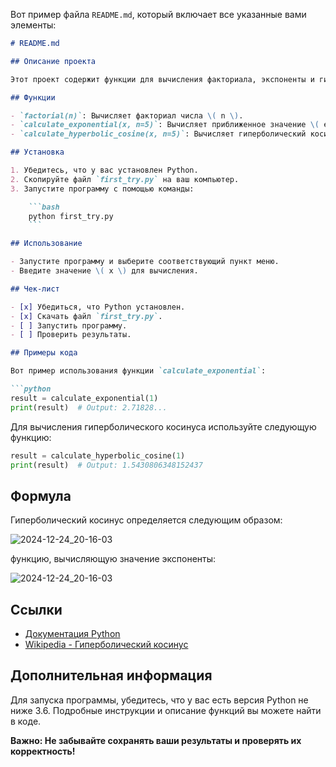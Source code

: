 Вот пример файла `README.md`, который включает все указанные вами элементы:

```markdown
# README.md

## Описание проекта

Этот проект содержит функции для вычисления факториала, экспоненты и гиперболического косинуса с использованием рядов Тейлора. Основные функции представлены ниже.

## Функции

- `factorial(n)`: Вычисляет факториал числа \( n \).
- `calculate_exponential(x, n=5)`: Вычисляет приближенное значение \( e^x \) по формуле ряда Тейлора.
- `calculate_hyperbolic_cosine(x, n=5)`: Вычисляет гиперболический косинус \( ch(x) \) с использованием ряда Тейлора.

## Установка

1. Убедитесь, что у вас установлен Python.
2. Скопируйте файл `first_try.py` на ваш компьютер.
3. Запустите программу с помощью команды:

    ```bash
    python first_try.py
    ```

## Использование

- Запустите программу и выберите соответствующий пункт меню.
- Введите значение \( x \) для вычисления.

## Чек-лист

- [x] Убедиться, что Python установлен.
- [x] Скачать файл `first_try.py`.
- [ ] Запустить программу.
- [ ] Проверить результаты.

## Примеры кода

Вот пример использования функции `calculate_exponential`:

```python
result = calculate_exponential(1)
print(result)  # Output: 2.71828...
```

Для вычисления гиперболического косинуса используйте следующую функцию:

```python
result = calculate_hyperbolic_cosine(1)
print(result)  # Output: 1.5430806348152437
```

## Формула

Гиперболический косинус определяется следующим образом:

![2024-12-24_20-16-03](https://github.com/user-attachments/assets/639d3eb9-06ba-4600-9f91-752a81162c27)

функцию, вычисляющую значение экспоненты:

![2024-12-24_20-16-03](https://github.com/user-attachments/assets/9ad7c8c1-3070-4880-b2e6-8eb937ab5843)



## Ссылки

- [Документация Python](https://docs.python.org/3/)
- [Wikipedia - Гиперболический косинус](https://ru.wikipedia.org/wiki/Гиперболический_косинус)


## Дополнительная информация

Для запуска программы, убедитесь, что у вас есть версия Python не ниже 3.6. Подробные инструкции и описание функций вы можете найти в коде.

**Важно: Не забывайте сохранять ваши результаты и проверять их корректность!**
```


